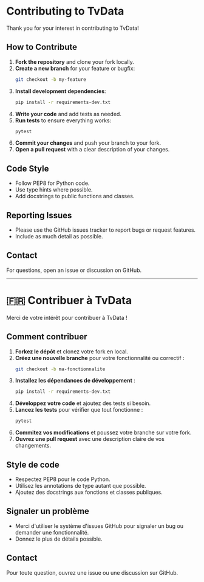 # Contributing to TvData

Thank you for your interest in contributing to TvData!

<!--- FR: Merci de votre intérêt pour contribuer à TvData ! La version française de ce guide se trouve plus bas. --->

## How to Contribute

1. **Fork the repository** and clone your fork locally.
2. **Create a new branch** for your feature or bugfix:
   ```bash
   git checkout -b my-feature
   ```
3. **Install development dependencies**:
   ```bash
   pip install -r requirements-dev.txt
   ```
4. **Write your code** and add tests as needed.
5. **Run tests** to ensure everything works:
   ```bash
   pytest
   ```
6. **Commit your changes** and push your branch to your fork.
7. **Open a pull request** with a clear description of your changes.

## Code Style
- Follow PEP8 for Python code.
- Use type hints where possible.
- Add docstrings to public functions and classes.

## Reporting Issues
- Please use the GitHub issues tracker to report bugs or request features.
- Include as much detail as possible.

## Contact
For questions, open an issue or discussion on GitHub.

---

# 🇫🇷 Contribuer à TvData

Merci de votre intérêt pour contribuer à TvData !

## Comment contribuer

1. **Forkez le dépôt** et clonez votre fork en local.
2. **Créez une nouvelle branche** pour votre fonctionnalité ou correctif :
   ```bash
   git checkout -b ma-fonctionnalite
   ```
3. **Installez les dépendances de développement** :
   ```bash
   pip install -r requirements-dev.txt
   ```
4. **Développez votre code** et ajoutez des tests si besoin.
5. **Lancez les tests** pour vérifier que tout fonctionne :
   ```bash
   pytest
   ```
6. **Commitez vos modifications** et poussez votre branche sur votre fork.
7. **Ouvrez une pull request** avec une description claire de vos changements.

## Style de code
- Respectez PEP8 pour le code Python.
- Utilisez les annotations de type autant que possible.
- Ajoutez des docstrings aux fonctions et classes publiques.

## Signaler un problème
- Merci d'utiliser le système d'issues GitHub pour signaler un bug ou demander une fonctionnalité.
- Donnez le plus de détails possible.

## Contact
Pour toute question, ouvrez une issue ou une discussion sur GitHub.
